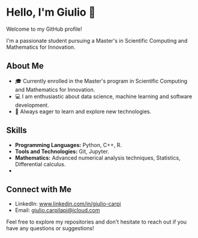 # Hello, I'm Giulio 👋

Welcome to my GitHub profile!

I'm a passionate student pursuing a Master's in Scientific Computing and Mathematics for Innovation.

## About Me

- 🎓 Currently enrolled in the Master's program in Scientific Computing and Mathematics for Innovation.
- 💻 I am enthusiastic about data science, machine learning and software development.
- 🌱 Always eager to learn and explore new technologies.

## Skills

- **Programming Languages:** Python, C++, R.
- **Tools and Technologies:** Git, Jupyter.
- **Mathematics:** Advanced numerical analysis techniques, Statistics, Differential calculus.
- 
## Connect with Me

- LinkedIn: www.linkedin.com/in/giulio-carpi
- Email: giulio.carpilapi@icloud.com

Feel free to explore my repositories and don't hesitate to reach out if you have any questions or suggestions!
